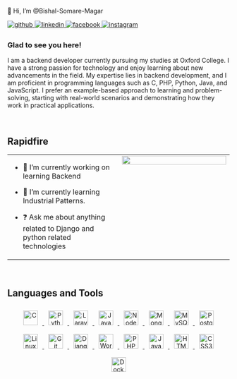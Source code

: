  👋 Hi, I’m @Bishal-Somare-Magar

  

<a href="https://github.com/Bishal-Somare" target="_blank">
<img src=https://img.shields.io/badge/github-%2324292e.svg?&style=for-the-badge&logo=github&logoColor=white alt=github style="margin-bottom: 5px;" />
</a>

<a href="https://www.linkedin.com/in/bishal-somare-magar/" target="_blank">
<img src=https://img.shields.io/badge/linkedin-%231E77B5.svg?&style=for-the-badge&logo=linkedin&logoColor=white alt=linkedin style="margin-bottom: 5px;" />
</a>
<a href="https://www.facebook.com/vishalsomare.mgt/" target="_blank">
<img src=https://img.shields.io/badge/facebook-%232E87FB.svg?&style=for-the-badge&logo=facebook&logoColor=white alt=facebook style="margin-bottom: 5px;" />
</a>
<a href="https://www.instagram.com/vishal_somare_magar/" target="_blank">
<img src=https://img.shields.io/badge/instagram-%23000000.svg?&style=for-the-badge&logo=instagram&logoColor=white alt=instagram style="margin-bottom: 5px;" />
</a>  
  



### Glad to see you here!  

I am a backend developer currently pursuing my studies at Oxford College. I have a strong passion for technology and enjoy learning about new advancements in the field. My expertise lies in backend development, and I am proficient in programming languages such as C, PHP, Python, Java, and JavaScript. I prefer an example-based approach to learning and problem-solving, starting with real-world scenarios and demonstrating how they work in practical applications.  


<br/>  


## Rapidfire  
<table><tr><td valign="top" width="50%">

- 🔭 I’m currently working on learning Backend 
  

- 🌱 I’m currently learning Industrial Patterns.   
  

- ❓ Ask me about anything related to Django and python related technologies  
  



</td><td valign="top" width="50%">

<div align="center">
<img src="https://media.giphy.com/media/v1.Y2lkPTc5MGI3NjExMDE5Y3BhZXNmeGRqd2M4aW01Y2o0bzhha3h3azZqMDUyemJ6eHR2NyZlcD12MV9naWZzX3NlYXJjaCZjdD1n/yMMJB4678mvyq3b4d2/giphy.gif" align="center" style="width: 100%" />
</div>  


</td></tr></table>  

<br/>  


## Languages and Tools  
<div align="center">  
<a href="https://www.cprogramming.com/" target="_blank">
  <img style="margin: 10px" src="https://profilinator.rishav.dev/skills-assets/c-original.svg" alt="C" height="33" />
</a>  

<a href="https://www.python.org/" target="_blank">
  <img style="margin: 10px" src="https://profilinator.rishav.dev/skills-assets/python-original.svg" alt="Python" height="33" />
</a>  

<a href="https://laravel.com/" target="_blank">
  <img style="margin: 10px" src="https://profilinator.rishav.dev/skills-assets/laravel-plain-wordmark.svg" alt="Laravel" height="33" />
</a>  

<a href="https://www.java.com/" target="_blank">
  <img style="margin: 10px" src="https://profilinator.rishav.dev/skills-assets/java-original-wordmark.svg" alt="Java" height="33" />
</a>  

<a href="https://nodejs.org/" target="_blank">
  <img style="margin: 10px" src="https://profilinator.rishav.dev/skills-assets/nodejs-original-wordmark.svg" alt="Node.js" height="33" />
</a>  

<a href="https://www.mongodb.com/" target="_blank">
  <img style="margin: 10px" src="https://profilinator.rishav.dev/skills-assets/mongodb-original-wordmark.svg" alt="MongoDB" height="33" />
</a>  

<a href="https://www.mysql.com/" target="_blank">
  <img style="margin: 10px" src="https://profilinator.rishav.dev/skills-assets/mysql-original-wordmark.svg" alt="MySQL" height="33" />
</a>  

<a href="https://www.postgresql.org/" target="_blank">
  <img style="margin: 10px" src="https://profilinator.rishav.dev/skills-assets/postgresql-original-wordmark.svg" alt="PostgreSQL" height="33" />
</a>  

<a href="https://www.linux.org/" target="_blank">
  <img style="margin: 10px" src="https://profilinator.rishav.dev/skills-assets/linux-original.svg" alt="Linux" height="33" />
</a>  

<a href="https://git-scm.com/" target="_blank">
  <img style="margin: 10px" src="https://profilinator.rishav.dev/skills-assets/git-scm-icon.svg" alt="Git" height="33" />
</a>  

<a href="https://www.djangoproject.com/" target="_blank">
  <img style="margin: 10px" src="https://profilinator.rishav.dev/skills-assets/django-original.svg" alt="Django" height="33" />
</a>  

<a href="https://wordpress.com/" target="_blank">
  <img style="margin: 10px" src="https://profilinator.rishav.dev/skills-assets/wordpress.png" alt="WordPress" height="33" />
</a>  

<a href="https://www.php.net/" target="_blank">
  <img style="margin: 10px" src="https://profilinator.rishav.dev/skills-assets/php-original.svg" alt="PHP" height="33" />
</a>  

<a href="https://developer.mozilla.org/en-US/docs/Web/JavaScript" target="_blank">
  <img style="margin: 10px" src="https://profilinator.rishav.dev/skills-assets/javascript-original.svg" alt="JavaScript" height="33" />
</a>  

<a href="https://en.wikipedia.org/wiki/HTML5" target="_blank">
  <img style="margin: 10px" src="https://profilinator.rishav.dev/skills-assets/html5-original-wordmark.svg" alt="HTML5" height="33" />
</a>  

<a href="https://www.w3schools.com/css/" target="_blank">
  <img style="margin: 10px" src="https://profilinator.rishav.dev/skills-assets/css3-original-wordmark.svg" alt="CSS3" height="33" />
</a>  

<a href="https://www.docker.com/" target="_blank">
  <img style="margin: 10px" src="https://profilinator.rishav.dev/skills-assets/docker-original-wordmark.svg" alt="Docker" height="33" />
</a>  


</div>  

<br/>  



